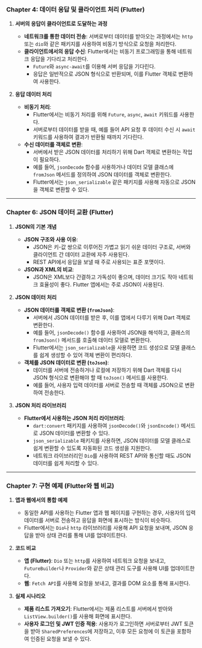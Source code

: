 ### Chapter 4: 데이터 응답 및 클라이언트 처리 (Flutter)

1. **서버의 응답이 클라이언트로 도달하는 과정**
    - **네트워크를 통한 데이터 전송**: 서버로부터 데이터를 받아오는 과정에서는 `http` 또는 `dio`와 같은 패키지를 사용하여 비동기 방식으로 요청을 처리한다.
    - **클라이언트에서의 응답 수신**: Flutter에서는 비동기 프로그래밍을 통해 네트워크 응답을 기다리고 처리한다.
        - `Future`와 `async-await`를 이용해 서버 응답을 기다린다.
        - 응답은 일반적으로 JSON 형식으로 반환되며, 이를 Flutter 객체로 변환하여 사용한다.

2. **응답 데이터 처리**
    - **비동기 처리**:
        - Flutter에서는 비동기 처리를 위해 `Future`, `async`, `await` 키워드를 사용한다.
        - 서버로부터 데이터를 받을 때, 예를 들어 API 요청 후 데이터 수신 시 `await` 키워드를 사용하여 결과가 반환될 때까지 기다린다.
    - **수신 데이터를 객체로 변환**:
        - 서버에서 받은 JSON 데이터를 처리하기 위해 Dart 객체로 변환하는 작업이 필요하다.
        - 예를 들어, `jsonDecode` 함수를 사용하거나 데이터 모델 클래스에 `fromJson` 메서드를 정의하여 JSON 데이터를 객체로 변환한다.
        - Flutter에서는 `json_serializable` 같은 패키지를 사용해 자동으로 JSON을 객체로 변환할 수 있다.

---

### Chapter 6: JSON 데이터 교환 (Flutter)

1. **JSON의 기본 개념**
    - **JSON 구조와 사용 이유**:
        - JSON은 키-값 쌍으로 이루어진 가볍고 읽기 쉬운 데이터 구조로, 서버와 클라이언트 간 데이터 교환에 자주 사용된다.
        - REST API에서 응답을 보낼 때 주로 사용되는 표준 포맷이다.
    - **JSON과 XML의 비교**:
        - JSON은 XML보다 간결하고 가독성이 좋으며, 데이터 크기도 작아 네트워크 효율성이 좋다. Flutter 앱에서는 주로 JSON이 사용된다.

2. **JSON 데이터 처리**
    - **JSON 데이터를 객체로 변환 (`fromJson`)**:
        - 서버에서 JSON 데이터를 받은 후, 이를 앱에서 다루기 위해 Dart 객체로 변환한다.
        - 예를 들어, `jsonDecode()` 함수를 사용하여 JSON을 해석하고, 클래스의 `fromJson()` 메서드를 호출해 데이터 모델로 변환한다.
        - Flutter에서는 `json_serializable`을 사용하면 코드 생성으로 모델 클래스를 쉽게 생성할 수 있어 객체 변환이 편리하다.
    - **객체를 JSON 데이터로 변환 (`toJson`)**:
        - 데이터를 서버에 전송하거나 로컬에 저장하기 위해 Dart 객체를 다시 JSON 형식으로 변환해야 할 때 `toJson()` 메서드를 사용한다.
        - 예를 들어, 사용자 입력 데이터를 서버로 전송할 때 객체를 JSON으로 변환하여 전송한다.

3. **JSON 처리 라이브러리**
    - **Flutter에서 사용하는 JSON 처리 라이브러리**:
        - `dart:convert` 패키지를 사용하여 `jsonDecode()`와 `jsonEncode()` 메서드로 JSON 데이터를 변환할 수 있다.
        - `json_serializable` 패키지를 사용하면, JSON 데이터를 모델 클래스로 쉽게 변환할 수 있도록 자동화된 코드 생성을 지원한다.
        - 네트워크 라이브러리인 `Dio`를 사용하여 REST API와 통신할 때도 JSON 데이터를 쉽게 처리할 수 있다.

---

### Chapter 7: 구현 예제 (Flutter와 웹 비교)

1. **앱과 웹에서의 통합 예제**
    - 동일한 API를 사용하는 Flutter 앱과 웹 페이지를 구현하는 경우, 사용자의 입력 데이터를 서버로 전송하고 응답을 화면에 표시하는 방식이 비슷하다.
    - Flutter에서는 `Dio`나 `http` 라이브러리를 사용해 API 요청을 보내며, JSON 응답을 받아 상태 관리를 통해 UI를 업데이트한다.

2. **코드 비교**
    - **앱 (Flutter)**: `Dio` 또는 `http`를 사용하여 네트워크 요청을 보내고, `FutureBuilder`나 `Provider`와 같은 상태 관리 도구를 사용해 UI를 업데이트한다.
    - **웹**: `Fetch API`를 사용해 요청을 보내고, 결과를 DOM 요소를 통해 표시한다.

3. **실제 시나리오**
    - **제품 리스트 가져오기**: Flutter에서는 제품 리스트를 서버에서 받아와 `ListView.builder()`를 사용해 화면에 표시한다.
    - **사용자 로그인 및 JWT 인증 적용**: 사용자가 로그인하면 서버로부터 JWT 토큰을 받아 `SharedPreferences`에 저장하고, 이후 모든 요청에 이 토큰을 포함하여 인증된 요청을 보낼 수 있다.

